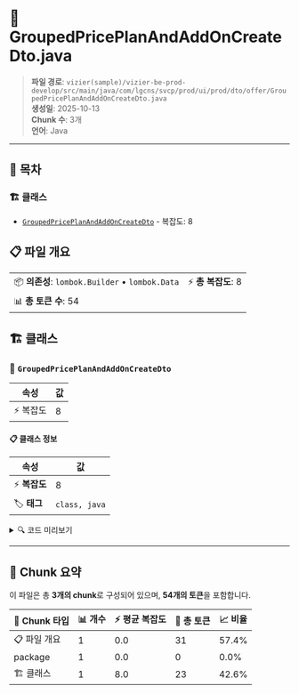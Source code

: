 # 📄 GroupedPricePlanAndAddOnCreateDto.java

> **파일 경로**: `vizier(sample)/vizier-be-prod-develop/src/main/java/com/lgcns/svcp/prod/ui/prod/dto/offer/GroupedPricePlanAndAddOnCreateDto.java`  
> **생성일**: 2025-10-13  
> **Chunk 수**: 3개  
> **언어**: Java
---

## 📑 목차

### 🏗️ 클래스
- [`GroupedPricePlanAndAddOnCreateDto`](#class-groupedpriceplanandaddoncreatedto) - 복잡도: 8

## 📋 파일 개요

| | |
|--|--|
| 📦 **의존성**: `lombok.Builder` • `lombok.Data` | ⚡ **총 복잡도**: 8 |
| 📊 **총 토큰 수**: 54 |  |



## 🏗️ 클래스

### <a id="class-groupedpriceplanandaddoncreatedto"></a>🎯 `GroupedPricePlanAndAddOnCreateDto`

| 속성 | 값 |
|------|----|
| ⚡ 복잡도 | 8 |



#### 📋 클래스 정보

| 속성 | 값 |
|------|----|
| ⚡ **복잡도** | 8 || 📍 **라인 범위** | 8-8 |
| 🏷️ **태그** | `class, java` |

<details>
<summary>🔍 코드 미리보기</summary>

```java
public class GroupedPricePlanAndAddOnCreateDto {
	private String type;
	private String prodUuid;
	private String prodCd;
	private String prodKdCd;
	private GeneralPricePlanAndAddOnCreateDto general;
	private AdditionalPricePlanAndAddOnCreateDto additional;
}...
```

**Chunk 정보**
- 🆔 **ID**: `3231202415cb`
- 📍 **라인**: 8-8
- 📊 **토큰**: 23
- 🏷️ **태그**: `class, java`

</details>

---





## 🧩 Chunk 요약

이 파일은 총 **3개의 chunk**로 구성되어 있으며, **54개의 토큰**을 포함합니다.

| 🧩 Chunk 타입 | 📊 개수 | ⚡ 평균 복잡도 | 📝 총 토큰 | 📈 비율 |
|---------------|--------|-------------|----------|--------|
| 📋 파일 개요 | 1 | 0.0 | 31 | 57.4% |
| package | 1 | 0.0 | 0 | 0.0% |
| 🏗️ 클래스 | 1 | 8.0 | 23 | 42.6% |

